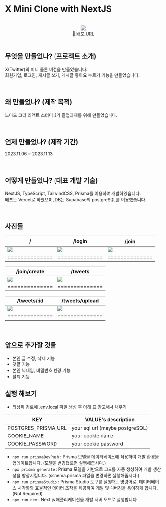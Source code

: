 # <span id="top">X Mini Clone with NextJS </span>

<br>
<div align="center">
<img src="https://github.com/ICE0208/x-clone-with-nextjs/assets/46257328/8f32e284-8dc0-454f-b9a5-cfcd40136170">
 <div><a href="https://x-clone-with-nextjs.vercel.app/" target="_blank">🔗 배포 URL</a></div>
  
</div>

<br>

## 무엇을 만들었나? (프로젝트 소개)

X(Twitter)의 미니 클론 버전을 만들었습니다.  
회원가입, 로그인, 게시글 쓰기, 게시글 좋아요 누르기 기능을 만들었습니다.

<br>

## 왜 만들었나? (제작 목적)

노마드 코더 리액트 스터디 3기 졸업과제를 위해 만들었습니다.

<br>

## 언제 만들었나? (제작 기간)

2023.11.06 ~ 2023.11.13

<br>

## 어떻게 만들었나? (대표 개발 기술)

NextJS, TypeScript, TailwindCSS, Prisma를 이용하여 개발하였습니다.  
배포는 Vercel로 하였으며, DB는 Supabase의 postgreSQL를 이용했습니다.

<br>

## 사진들

| <center>/</center>                                                                                                    | <center>/login</center>                                                                                               | <center>ㅤ/joinㅤ</center>                                                                                            |
| --------------------------------------------------------------------------------------------------------------------- | --------------------------------------------------------------------------------------------------------------------- | --------------------------------------------------------------------------------------------------------------------- |
| <img src="https://github.com/ICE0208/x-clone-with-nextjs/assets/46257328/d5e0ade7-0315-443d-9dfb-23dd87ee1ec9"></img> | <img src="https://github.com/ICE0208/x-clone-with-nextjs/assets/46257328/eb5870b7-f513-425e-a81e-254470d0d7fe"></img> | <img src="https://github.com/ICE0208/x-clone-with-nextjs/assets/46257328/e3c28642-5567-4bb8-bb12-13f87aaa8e7f"></img> |
| ==============                                                                                                        | ==============                                                                                                        | ==============                                                                                                        |

| <center>/join/create</center>                                                                                         | <center>/tweets</center>                                                                                              |
| --------------------------------------------------------------------------------------------------------------------- | --------------------------------------------------------------------------------------------------------------------- |
| <img src="https://github.com/ICE0208/x-clone-with-nextjs/assets/46257328/02122019-79aa-44ed-b923-8926c0adf0c4"></img> | <img src="https://github.com/ICE0208/x-clone-with-nextjs/assets/46257328/705f7b76-11c5-4bac-a6f9-3f486028320a"></img> |
| ==============                                                                                                        | ==============                                                                                                        |

| <center>/tweets/:id</center>                                                                                          | <center>/tweets/upload</center>                                                                                       |
| --------------------------------------------------------------------------------------------------------------------- | --------------------------------------------------------------------------------------------------------------------- |
| <img src="https://github.com/ICE0208/x-clone-with-nextjs/assets/46257328/e508e281-773d-44a9-b09b-a58e918ca07b"></img> | <img src="https://github.com/ICE0208/x-clone-with-nextjs/assets/46257328/623e46d9-dab2-4f1e-8358-4fd7d25714fa"></img> |
| ==============                                                                                                        | ==============                                                                                                        |

<br>

## 앞으로 추가할 것들

- 본인 글 수정, 삭제 기능
- 댓글 기능
- 본인 닉네임, 비밀번호 변경 기능
- 탈퇴 기능

## 실행 해보기

- 최상위 경로에 .env.local 파일 생성 후 아래 표 참고해서 채우기

| KEY                 | VALUE's description             |
| ------------------- | ------------------------------- |
| POSTGRES_PRISMA_URL | your sql url (maybe postgreSQL) |
| COOKIE_NAME         | your cookie name                |
| COOKIE_PASSWORD     | your cookie password            |

- `npm run prismaDevPush` : Prisma 모델을 데이터베이스에 적용하여 개발 환경을 업데이트합니다. (모델을 변경했으면 실행해줍시다.)
- `npx prisma generate` : Prisma 모델을 기반으로 코드를 자동 생성하여 개발 생산성을 향상시킵니다. (schema.prisma 파일을 변경하면 실행해줍시다.)
- `npm run prismaStudio` : Prisma Studio 도구를 실행하는 명령어로, 데이터베이스 시각화와 효율적인 데이터 조작을 제공하여 개발 및 디버깅을 용이하게 합니다. (Not Required)
- `npm run dev` : Next.js 애플리케이션을 개발 서버 모드로 실행합니다

